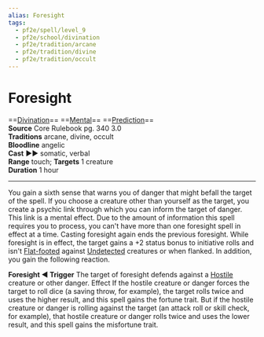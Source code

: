 ```yaml
---
alias: Foresight
tags:
  - pf2e/spell/level_9
  - pf2e/school/divination
  - pf2e/tradition/arcane
  - pf2e/tradition/divine
  - pf2e/tradition/occult
---
```


# Foresight

==[Divination](../../../Traits/Divination.md)== ==[Mental](../../../Traits/Mental.md)== ==[Prediction](../../../Traits/Prediction.md)==  
__Source__ Core Rulebook pg. 340 3.0  
**Traditions** arcane, divine, occult  
**Bloodline** angelic  
**Cast** ►► somatic, verbal  
**Range** touch; **Targets** 1 creature  
**Duration** 1 hour

---

You gain a sixth sense that warns you of danger that might befall the target of the spell. If you choose a creature other than yourself as the target, you create a psychic link through which you can inform the target of danger. This link is a mental effect. Due to the amount of information this spell requires you to process, you can't have more than one foresight spell in effect at a time. Casting foresight again ends the previous foresight. While foresight is in effect, the target gains a +2 status bonus to initiative rolls and isn't [Flat-footed](../../../Conditions/Flat-footed.md) against [Undetected](../../../Conditions/Undetected.md) creatures or when flanked. In addition, you gain the following reaction.

**Foresight ◄ Trigger** The target of foresight defends against a [Hostile](../../../Conditions/Hostile.md) creature or other danger. Effect If the hostile creature or danger forces the target to roll dice (a saving throw, for example), the target rolls twice and uses the higher result, and this spell gains the fortune trait. But if the hostile creature or danger is rolling against the target (an attack roll or skill check, for example), that hostile creature or danger rolls twice and uses the lower result, and this spell gains the misfortune trait.
